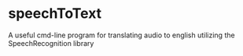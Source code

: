 # speechToText

A useful cmd-line program for translating audio to english utilizing the SpeechRecognition library
